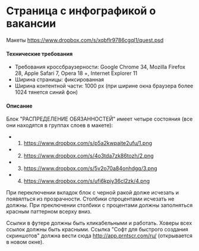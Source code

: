 Страница с инфографикой о вакансии
=======================

Макеты https://www.dropbox.com/s/xqbflr9786cgql1/quest.psd

#### Технические требования
- Требования кроссбраузерности: Google Chrome 34, Mozilla Firefox 28, Apple Safari 7, Opera 18 +, Internet Explorer 11
- Ширина страницы: фиксированная
- Ширина контентной части: 1000 px (при ширине окна браузера более 1024 тянется синий фон)
 

#### Описание

Блок "РАСПРЕДЕЛЕНИЕ ОБЯЗАННОСТЕЙ" имеет четыре состояния (все они находятся в группах слоев в макете):
- 1. https://www.dropbox.com/s/p5a2kwpaite2ufu/1.png
- 2. https://www.dropbox.com/s/4o3tda7zk86tozh/2.png 
- 3. https://www.dropbox.com/s/5v2o70a84onhdgq/3.png 
- 4. https://www.dropbox.com/s/ufi6kpiy36cl2zk/4.png

При переключении вкладок блок с черной ракой долже исчезать и появялться из прозрачности. Столбики спроцентами исчезать не должны. При преключении столбики с процентами должны заполняться красным паттерном всерху вниз.

Ссылки в футере должны быть кликабельными и работать. Ховеры всех ссылок должны быть красными. Ссылка "Софт для быстрого создания скриншотов" должна вести сюда http://app.prntscr.com/ru/ (открывается в новом окне).

